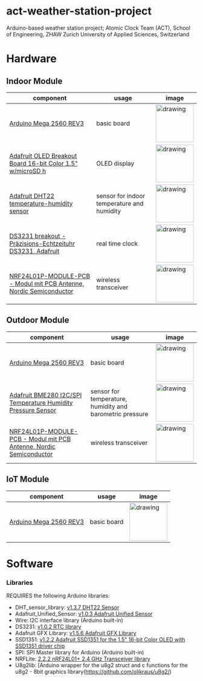 # act-weather-station-project
Arduino-based weather station project; Atomic Clock Team (ACT), School of Engineering, ZHAW Zurich University of Applied Sciences, Switzerland


# Hardware
## Indoor Module
component | usage | image
------------ | ------------- | -------------
[Arduino Mega 2560 REV3](https://store.arduino.cc/usa/mega-2560-r3)| basic board | <img src="https://botland.com.pl/55883-thickbox_default/arduino-mega-2560-rev3-module-a000067.jpg" alt="drawing" width="100"/>
[Adafruit OLED Breakout Board 16-bit Color 1.5" w/microSD h](https://www.digitec.ch/de/s1/product/adafruit-oled-breakout-board-16-bit-color-15-wmicrosd-h-elektronikmodul-5998537)| OLED display | <img src="https://cdn-learn.adafruit.com/guides/cropped_images/000/000/348/medium640/1431flower_LRG.jpg" alt="drawing" width="100"/>
[Adafruit DHT22 temperature-humidity sensor](https://www.adafruit.com/product/385) | sensor for indoor temperature and humidity | <img src="https://cdn-shop.adafruit.com/970x728/385-00.jpg" alt="drawing" width="100"/>
[DS3231 breakout - Präzisions-Echtzeituhr DS3231, Adafruit](https://www.distrelec.ch/de/praezisions-echtzeituhr-ds3231-adafruit-3013-ds3231-breakout/p/30091211) | real time clock | <img src="https://cdn-learn.adafruit.com/guides/cropped_images/000/001/231/medium640/thump.jpg?1520543977" alt="drawing" width="100"/>
[NRF24L01P-MODULE-PCB - Modul mit PCB Antenne, Nordic Semiconductor](https://www.distrelec.ch/de/modul-mit-pcb-antenne-nordic-semiconductor-nrf24l01p-module-pcb/p/17328568?queryFromSuggest=true) | wireless transceiver | <img src="http://robotechshop.com/wp-content/uploads/2016/01/nrf2401.jpg" alt="drawing" width="100"/>

 
## Outdoor Module
component | usage | image
------------ | ------------- | -------------
[Arduino Mega 2560 REV3](https://store.arduino.cc/usa/mega-2560-r3)| basic board | <img src="https://botland.com.pl/55883-thickbox_default/arduino-mega-2560-rev3-module-a000067.jpg" alt="drawing" width="100"/>
[Adafruit BME280 I2C/SPI Temperature Humidity Pressure Sensor](https://www.play-zone.ch/de/adafruit-bme280-i2c-spi-temperature-humidity-pressure-sensor.html) | sensor for temperature, humidity and barometric pressure | <img src="https://www.play-zone.ch/media/catalog/product/cache/1/image/650x/0ae87949542eeaf1748dd8a48e1c5f15/2/6/2652-00.jpg" alt="drawing" width="100"/>
[NRF24L01P-MODULE-PCB - Modul mit PCB Antenne, Nordic Semiconductor](https://www.distrelec.ch/de/modul-mit-pcb-antenne-nordic-semiconductor-nrf24l01p-module-pcb/p/17328568?queryFromSuggest=true) | wireless transceiver | <img src="http://robotechshop.com/wp-content/uploads/2016/01/nrf2401.jpg" alt="drawing" width="100"/>

## IoT Module
component | usage | image
------------ | ------------- | -------------
[Arduino Mega 2560 REV3](https://store.arduino.cc/usa/mega-2560-r3)| basic board | <img src="https://botland.com.pl/55883-thickbox_default/arduino-mega-2560-rev3-module-a000067.jpg" alt="drawing" width="100"/>

# Software
### Libraries
REQUIRES the following Arduino libraries:
* DHT_sensor_library: [v1.3.7	DHT22 Sensor](https://github.com/adafruit/DHT-sensor-library)
* Adafruit_Unified_Sensor: [v1.0.3	Adafruit Unified Sensor](https://github.com/adafruit/Adafruit_Sensor)
* Wire: I2C interface library (Arduino built-in)
* DS3231: [v1.0.2	RTC library](https://github.com/NorthernWidget/DS3231)
* Adafruit GFX Library: [v1.5.6	Adafruit GFX Library](https://github.com/adafruit/Adafruit-GFX-Library)
* SSD1351:  [v1.2.2	Adafruit SSD1351 for the 1.5" 16-bit Color OLED with SSD1351 driver chip](https://github.com/adafruit/Adafruit-SSD1351-library)
* SPI: SPI Master library for Arduino (Arduino built-in)
* NRFLite: [2.2.2	nRF24L01+ 2.4 GHz Transceiver library](https://github.com/dparson55/NRFLite)
* U8g2lib: [Arduino wrapper for the u8g2 struct and c functions for the u8g2 - 8bit graphics library(https://github.com/olikraus/u8g2/)

